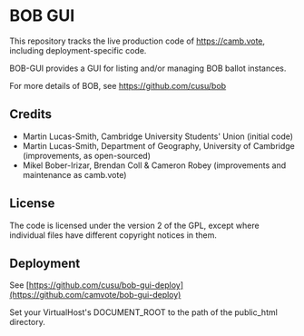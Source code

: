 # BOB GUI

This repository tracks the live production code of https://camb.vote, including deployment-specific code.

BOB-GUI provides a GUI for listing and/or managing BOB ballot instances.

For more details of BOB, see
https://github.com/cusu/bob


## Credits

* Martin Lucas-Smith, Cambridge University Students' Union (initial code)
* Martin Lucas-Smith, Department of Geography, University of Cambridge (improvements, as open-sourced)
* Mikel Bober-Irizar, Brendan Coll & Cameron Robey (improvements and maintenance as camb.vote)

## License

The code is licensed under the version 2 of the GPL, except where individual files have different copyright notices in them.

## Deployment

See [https://github.com/cusu/bob-gui-deploy](https://github.com/camvote/bob-gui-deploy)

Set your VirtualHost's DOCUMENT_ROOT to the path of the public_html directory.

